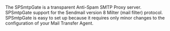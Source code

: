 The SPSmtpGate is a transparent Anti-Spam SMTP Proxy server. SPSmtpGate support for the Sendmail version 8 Milter (mail filter) protocol. SPSmtpGate is easy to set up because it requires only minor changes to the configuration of your Mail Transfer Agent.
